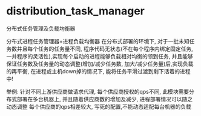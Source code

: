 # distribution_task_manager
分布式任务管理及负载均衡器

分布式进程任务管理器+进程负载均衡器 在分布式部署的环境下, 对于一批未知任务数并且每个任务的任务量不同, 程序代码无状态(不在每个程序内绑定固定任务,一并程序的灵活性),实现每个启动的进程能够负载相对均衡的领到任务, 并且能够保证任务数及任务量的动态调整(增加/减少任务数, 加大/减少任务量)后,实现负载的再平衡, 在进程或主机down掉的情况下, 能将任务平滑过渡到剩下活着的进程中!

举例:
针对不同上游供应商做请求代理, 每个供应商授权的qps不同, 此模块需要分布式部署在多台机器上, 并且随着供应商数的增加及减少, 进程部署情况可以随之动态调整
每个供应商的qps相差较大, 写死的配置,不能动态适配每台机器的负载



